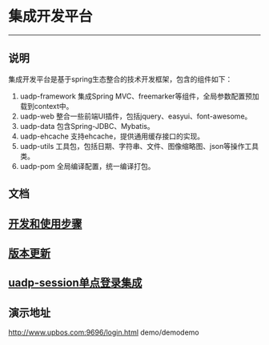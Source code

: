# 集成开发平台

----------
## 说明
集成开发平台是基于spring生态整合的技术开发框架，包含的组件如下：

1. uadp-framework  集成Spring MVC、freemarker等组件，全局参数配置预加载到context中。
2. uadp-web   整合一些前端UI插件，包括jquery、easyui、font-awesome。
3. uadp-data   包含Spring-JDBC、Mybatis。
4. uadp-ehcache  支持ehcache，提供通用缓存接口的实现。
5. uadp-utils  工具包，包括日期、字符串、文件、图像缩略图、json等操作工具类。
6. uadp-pom 全局编译配置，统一编译打包。

## 文档
## [开发和使用步骤](https://github.com/www3com/uadp/wiki/%E5%BC%80%E5%8F%91%E5%92%8C%E4%BD%BF%E7%94%A8%E6%AD%A5%E9%AA%A4)

## [版本更新](https://github.com/www3com/uadp/wiki/%E7%89%88%E6%9C%AC%E6%9B%B4%E6%96%B0)

## [uadp-session单点登录集成](https://github.com/www3com/uadp/wiki/uadp-session%E5%8D%95%E7%82%B9%E7%99%BB%E5%BD%95%E9%9B%86%E6%88%90)

## 演示地址
http://www.upbos.com:9696/login.html
demo/demodemo
